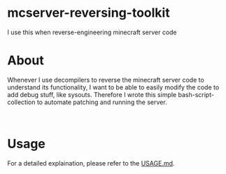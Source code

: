 # mcserver-reversing-toolkit
I use this when reverse-engineering minecraft server code


# About  
Whenever I use decompilers to reverse the minecraft server code to understand its functionality, I want to be able to easily modify the code to add debug stuff, like sysouts. Therefore I wrote this simple bash-script-collection to automate patching and running the server.  

<br>

# Usage  
For a detailed explaination, please refer to the [USAGE.md](https://github.com/DerBejijing/mcserver-reversing-toolkit/blob/main/USAGE.md).  

